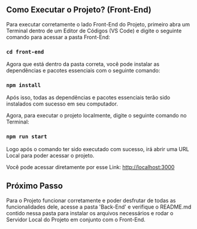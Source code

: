 ## Como Executar o Projeto? (Front-End)

Para executar corretamente o lado Front-End do Projeto, primeiro abra um Terminal dentro de um Editor de Códigos (VS Code) e digite o seguinte comando para acessar a pasta Front-End:

### `cd front-end`

Agora que está dentro da pasta correta, você pode instalar as dependências e pacotes essenciais com o seguinte comando:

### `npm install`

Após isso, todas as dependências e pacotes essenciais terão sido instalados com sucesso em seu computador.

Agora, para executar o projeto localmente, digite o seguinte comando no Terminal:

### `npm run start`

Logo após o comando ter sido executado com sucesso, irá abrir uma URL Local para poder acessar o projeto.

Você pode acessar diretamente por esse Link: [http://localhost:3000](http://localhost:3000)

## Próximo Passo

Para o Projeto funcionar corretamente e poder desfrutar de todas as funcionalidades dele, acesse a pasta 'Back-End' e verifique o README.md contido nessa pasta para instalar os arquivos necessários e rodar o Servidor Local do Projeto em conjunto com o Front-End.

